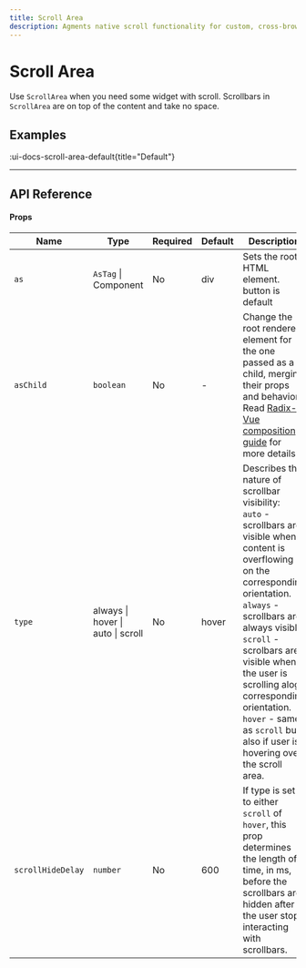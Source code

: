 ```yaml
---
title: Scroll Area
description: Agments native scroll functionality for custom, cross-browser styling.
---
```


# Scroll Area

Use `ScrollArea` when you need some widget with scroll. Scrollbars in `ScrollArea` are on top of the content and take no space.

## Examples

:ui-docs-scroll-area-default{title="Default"}

___

## API Reference

#### Props

| Name | Type | Required | Default | Description |
|------|------|----------|---------|-------------|
| `as` | `AsTag` \| Component | No | div | Sets the root HTML element. button is default |
| `asChild` | `boolean` | No | - | Change the root rendered element for the one passed as a child, merging their props and behavior. Read [Radix-Vue composition guide](https://www.radix-vue.com/guides/composition) for more details |
| `type` | always \| hover \| auto \| scroll | No | hover | Describes the nature of scrollbar visibility:<br>`auto` - scrollbars are visible when content is overflowing on the corresponding orientation.<br>`always` - scrollbars are always visible<br>`scroll` - scrolbars are visible when the user is scrolling alog corresponding orientation.<br>`hover` - same as `scroll` but also if user is hovering over the scroll area. |
| `scrollHideDelay` | `number` | No | 600 | If type is set to either `scroll` of `hover`, this prop determines the length of time, in ms, before the scrollbars are hidden after the user stops interacting with scrollbars. |
